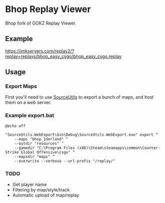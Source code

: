 # Bhop Replay Viewer
Bhop fork of GOKZ Replay Viewer. 

## Example
https://imkservers.com/replay2/?replay=replays/bhop_easy_csgo/bhop_easy_csgo.replay

## Usage
### Export Maps
First you'll need to use [SourceUtils](https://github.com/Metapyziks/SourceUtils) to export a bunch of maps, and
host them on a web server.

### Example export.bat
```
@echo off

"SourceUtils.WebExport\bin\Debug\SourceUtils.WebExport.exe" export ^
	--maps "bhop_1derland" ^
	--outdir "resources" ^
	--gamedir "C:\Program Files (x86)\Steam\steamapps\common\Counter-Strike Global Offensive\csgo" ^
	--mapsdir "maps" ^
	--overwrite --verbose --url-prefix "/replay/"
```

### TODO
- Get player name
- Filtering by map/style/track
- Automatic upload of map/replay